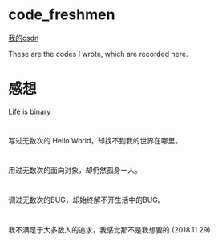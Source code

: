 # code_freshmen
[我的csdn](https://blog.csdn.net/intmainhhh)

These are the codes I wrote, which are recorded here.
# 感想
Life is binary
#
写过无数次的 Hello World，却找不到我的世界在哪里。
#
用过无数次的面向对象，却仍然孤身一人。
#
调过无数次的BUG，却始终解不开生活中的BUG。
#
我不满足于大多数人的追求，我感觉那不是我想要的 (2018.11.29)
